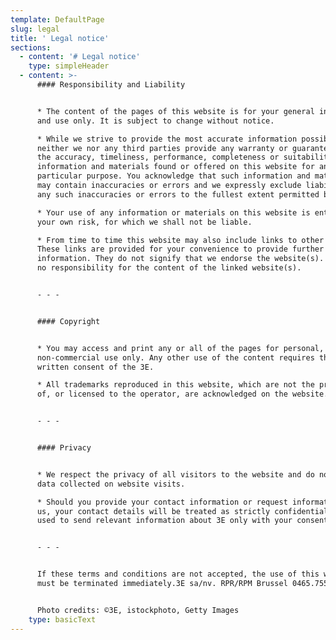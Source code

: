 ```yaml
---
template: DefaultPage
slug: legal
title: ' Legal notice'
sections:
  - content: '# Legal notice'
    type: simpleHeader
  - content: >-
      #### Responsibility and Liability


      * The content of the pages of this website is for your general information
      and use only. It is subject to change without notice.

      * While we strive to provide the most accurate information possible,
      neither we nor any third parties provide any warranty or guarantee as to
      the accuracy, timeliness, performance, completeness or suitability of the
      information and materials found or offered on this website for any
      particular purpose. You acknowledge that such information and materials
      may contain inaccuracies or errors and we expressly exclude liability for
      any such inaccuracies or errors to the fullest extent permitted by law.

      * Your use of any information or materials on this website is entirely at
      your own risk, for which we shall not be liable.

      * From time to time this website may also include links to other websites.
      These links are provided for your convenience to provide further
      information. They do not signify that we endorse the website(s). We have
      no responsibility for the content of the linked website(s).


      - - -


      #### Copyright


      * You may access and print any or all of the pages for personal,
      non-commercial use only. Any other use of the content requires the prior
      written consent of the 3E.

      * All trademarks reproduced in this website, which are not the property
      of, or licensed to the operator, are acknowledged on the website.


      - - -


      #### Privacy


      * We respect the privacy of all visitors to the website and do not use any
      data collected on website visits.

      * Should you provide your contact information or request information from
      us, your contact details will be treated as strictly confidential and be
      used to send relevant information about 3E only with your consent.


      - - -


      If these terms and conditions are not accepted, the use of this website
      must be terminated immediately.3E sa/nv. RPR/RPM Brussel 0465.755.594


      Photo credits: ©3E, istockphoto, Getty Images
    type: basicText
---
```


